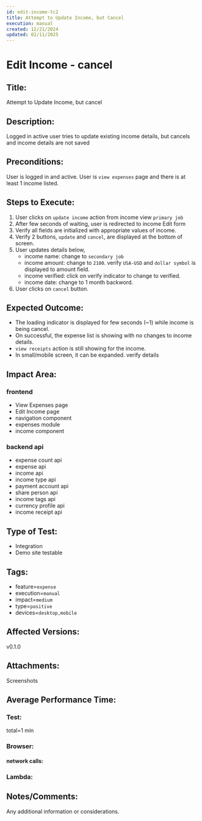 ```yaml
---
id: edit-income-tc2
title: Attempt to Update Income, but Cancel
execution: manual
created: 12/21/2024
updated: 02/11/2025
---
```


# Edit Income - cancel

## Title:

Attempt to Update Income, but cancel

## Description:

Logged in active user tries to update existing income details, but cancels and income details are not saved

## Preconditions:

User is logged in and active. User is `view expenses` page and there is at least 1 income listed.

## Steps to Execute:

1. User clicks on `update income` action from income view `primary job`
2. After few seconds of waiting, user is redirected to income Edit form
3. Verify all fields are initialized with appropriate values of income.
4. Verify 2 buttons, `update` and `cancel`, are displayed at the bottom of screen.
5. User updates details below,
   - income name: change to `secondary job`
   - income amount: change to `2100`. verify `USA-USD` and `dollar symbol` is displayed to amount field.
   - income verified: click on verify indicator to change to verified.
   - income date: change to 1 month backword.
6. User clicks on `cancel` button.

## Expected Outcome:

- The loading indicator is displayed for few seconds (~1) while income is being cancel.
- On successful, the expense list is showing with no changes to income details.
- `view receipts` action is still showing for the income.
- In small/mobile screen, it can be expanded. verify details

## Impact Area:

### frontend

- View Expenses page
- Edit Income page
- navigation component
- expenses module
- income component

### backend api

- expense count api
- expense api
- income api
- income type api
- payment account api
- share person api
- income tags api
- currency profile api
- income receipt api

## Type of Test:

- Integration
- Demo site testable

## Tags:

- feature=`expense`
- execution=`manual`
- impact=`medium`
- type=`positive`
- devices=`desktop,mobile`

## Affected Versions:

v0.1.0

## Attachments:

Screenshots

## Average Performance Time:

### Test:

total=1 min

### Browser:

#### network calls:

### Lambda:

## Notes/Comments:

Any additional information or considerations.
